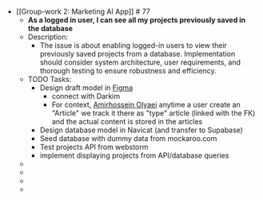 - [[Group-work 2: Marketing AI App]] # 77
	- **As a logged in user, I can see all my projects previously saved in the database**
	- Description:
		- The issue is about enabling logged-in users to view their previously saved projects from a database. Implementation should consider system architecture, user requirements, and thorough testing to ensure robustness and efficiency.
	- TODO Tasks:
		- Design draft model in [Figma](https://www.figma.com/file/mDq6Oc71KJAspqes7aPDYW/Supabase?node-id=0-1&t=3MA8yyUPHeDRvuKn-0)
			- connect with Darkim
			- For context,  [Amirhossein Olyaei](https://www.figma.com/files/user/857409693651239481) anytime a user create an "Article" we track it there as "type" article (linked with the FK) and the actual  content is stored in the articles
		- Design database model in Navicat (and transfer to Supabase)
		- Seed database with dummy data from mockaroo.com
		- Test projects API from webstorm
		- implement displaying projects from API/database queries
	-
	-
	-
	-